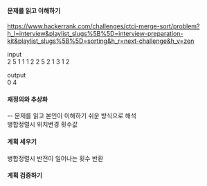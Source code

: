 #### 문제를 읽고 이해하기
https://www.hackerrank.com/challenges/ctci-merge-sort/problem?h_l=interview&playlist_slugs%5B%5D=interview-preparation-kit&playlist_slugs%5B%5D=sorting&h_r=next-challenge&h_v=zen

input</br>
2
5
1 1 1 2 2
5
2 1 3 1 2


output</br>
0
4

 
#### 재정의와 추상화<br>
-- 문제를 읽고 본인이 이해하기 쉬운 방식으로 해석<br>
병합정렬시 위치변경 횟수값

#### 계획 세우기<br>
병합정렬시 반전이 일어나는 횟수 반환

#### 계획 검증하기
